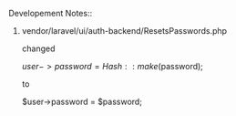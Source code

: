Developement Notes::

1. vendor/laravel/ui/auth-backend/ResetsPasswords.php

    changed 

    $user->password = Hash::make($password);
    
    to
    
    $user->password = $password;